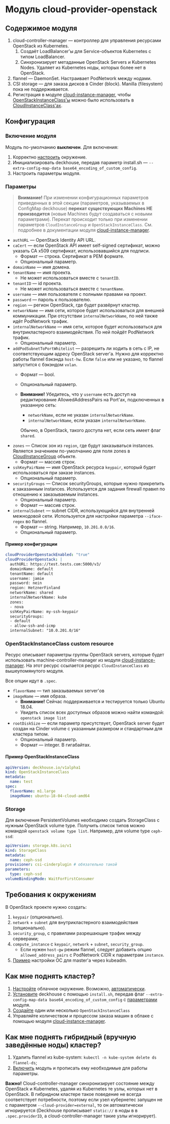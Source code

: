 # Модуль cloud-provider-openstack

## Содержимое модуля

1. cloud-controller-manager — контроллер для управления ресурсами OpenStack из Kubernetes.
    1. Создаёт LoadBalancer'ы для Service-объектов Kubernetes с типом LoadBalancer.
    2. Синхронизирует метаданные OpenStack Servers и Kubernetes Nodes. Удаляет из Kubernetes ноды, которых более нет в OpenStack.
2. flannel — DaemonSet. Настраивает PodNetwork между нодами.
3. CSI storage — для заказа дисков в Cinder (block). Manilla (filesystem) пока не поддерживается.
4. Регистрация в модуле [cloud-instance-manager](modules/040-cloud-instance-manager), чтобы [OpenStackInstanceClass'ы](#OpenStackInstanceClass) можно было использовать в [CloudInstanceClass'ах](modules/040-cloud-instance-manager/README.md#CloudInstanceGroup-custom-resource).

## Конфигурация

### Включение модуля

Модуль по-умолчанию **выключен**. Для включения:

1. Корректно [настроить](#настройка-окружения) окружение.
2. Инициализировать deckhouse, передав параметр install.sh — `--extra-config-map-data base64_encoding_of_custom_config`.
3. Настроить параметры модуля.

### Параметры

> **Внимание!** При изменении конфигурационных параметров приведенных в этой секции (параметров, указываемых в ConfigMap deckhouse) **перекат существующих Machines НЕ производится** (новые Machines будут создаваться с новыми параметрами). Перекат происходит только при изменении параметров `CloudInstanceGroup` и `OpenStackInstanceClass`. См. подробнее в документации модуля [cloud-instance-manager](/modules/040-cloud-instance-manager/README.md#Как-мне-перекатить-машины-с-новой-конфигурацией).

* `authURL` — OpenStack Identity API URL.
* `caCert` — если OpenStack API имеет self-signed сертификат, можно указать CA x509 сертификат, использовавшийся для подписи.
    * Формат — строка. Сертификат в PEM формате.
    * Опциональный параметр.
* `domainName` — имя домена.
* `tenantName` — имя проекта.
    * Не может использоваться вместе с `tenantID`.
* `tenantID` — id проекта.
    * Не может использоваться вместе с `tenantName`.
* `username` — имя пользователя с полными правами на проект.
* `password` — пароль к пользователю.
* `region` — регион OpenStack, где будет развёрнут кластер.
* `networkName` — имя сети, которое будет использоваться для внешней коммуникации. При отсутствии `internalNetworkName`, по ней также идёт PodNetwork трафик.
* `internalNetworkName` — имя сети, которое будет использоваться для внутрикластерного взаимодействия. По ней пойдёт PodNetwork трафик.
    * Опциональный параметр.
* `addPodSubnetToPortWhitelist` — разрешить ли ходить в сеть с IP, не соответствующим адресу OpenStack server'а. Нужно для корректно работы flannel бэкэнда `host-hw`. Если `false` или не указано, то flannel запустится с бэкэндом `vxlan`.
    * Формат — bool.
    * Опциональный параметр.
    * **Внимание!** Убедитесь, что у `username` есть доступ на редактирование AllowedAddressPairs на Port'ах, подключенных в указанную сеть:
        * `networkName`, если не указан `internalNetworkName`.
        * `internalNetworkName`, если указан `internalNetworkName`.

        Обычно, в OpenStack, такого доступа нет, если сеть имеет флаг `shared`.
* `zones` — Список зон из `region`, где будут заказываться instances. Является значением по-умолчанию для поля zones в [CloudInstanceGroup](modules/040-cloud-instance-manager/README.md#CloudInstanceGroup-custom-resource) объекте.
    * Формат — массив строк.
* `sshKeyPairName` — имя OpenStack ресурса `keypair`, который будет использоваться при заказе instances.
    * Опциональный параметр.
* `securityGroups` — Список securityGroups, которые нужно прикрепить к заказанным instances. Используется для задания firewall правил по отношению к заказываемым instances.
    * Опциональный параметр.
    * Формат — массив строк.
* `internalSubnet` — subnet CIDR, использующийся для внутренней межнодовой сети. Используется для настройки параметра `--iface-regex` во flannel.
    * Формат — string. Например, `10.201.0.0/16`.
    * Опциональный параметр.

#### Пример конфигурации

```yaml
cloudProviderOpenstackEnabled: "true"
cloudProviderOpenstack: |
  authURL: https://test.tests.com:5000/v3/
  domainName: default
  tenantName: default
  username: jamie
  password: nein
  region: HetznerFinland
  networkName: shared
  internalNetworkName: kube
  zones:
  - nova
  sshKeyPairName: my-ssh-keypair
  securityGroups:
  - default
  - allow-ssh-and-icmp
  internalSubnet: "10.0.201.0/16"
```

### OpenStackInstanceClass custom resource

Ресурс описывает параметры группы OpenStack servers, которые будет использовать machine-controller-manager из модуля [cloud-instance-manager](modules/040-cloud-instance-manager). На этот ресурс ссылается ресурс `CloudInstanceClass` из вышеупомянутого модуля.

Все опции идут в `.spec`.

* `flavorName` — тип заказываемых server'ов
* `imageName` — имя образа.
    * **Внимание!** Сейчас поддерживается и тестируется только Ubuntu 18.04.
    * Увидеть список всех доступных образов можно найти командой: `openstack image list`
* `rootDiskSize` — если параметр присутствует, OpenStack server будет создан на Cinder volume с указанным размером и стандартным для кластера типом.
    * Опциональный параметр.
    * Формат — integer. В гигабайтах.

#### Пример OpenStackInstanceClass

```yaml
apiVersion: deckhouse.io/v1alpha1
kind: OpenStackInstanceClass
metadata:
  name: test
spec:
  flavorName: m1.large
  imageName: ubuntu-18-04-cloud-amd64
```

### Storage

Для включения PersistentVolumes необходимо создать StorageClass с нужным OpenStack volume type. Получить список типов можно командой `openstack volume type list`.
Например, для volume type `ceph-ssd`:

```yaml
apiVersion: storage.k8s.io/v1
kind: StorageClass
metadata:
  name: ceph-ssd
provisioner: csi-cinderplugin # обязательно такой
parameters:
  type: ceph-ssd
volumeBindingMode: WaitForFirstConsumer
```

## Требования к окружениям

В OpenStack проекте нужно создать:

1. `keypair` (опционально).
2. `network` + `subnet` для внутрикластерного взаимодействия (опционально).
3. `security_group`, с правилами разрешающие трафик между серверами;
4. `compute_instance` с `keypair`, `network` + `subnet`, `security_group`.
    * Если нужен `host-gw` режим flannel, следует добавить опцию `allowed_address_pairs` с PodNetwork CIDR к параметрам `instance`.
5. [Пример](install-kubernetes/openstack/ansible/master.yaml) настройки ОС для master'а через kubeadm.

## Как мне поднять кластер?

1. [Настройте](#настройка-окружения) облачное окружение. Возможно, [автоматически](#автоматизированная-подготовка-окружения).
2. [Установите](#включение-модуля) deckhouse с помощью `install.sh`, передав флаг `--extra-config-map-data base64_encoding_of_custom_config` с [параметрами](#параметры) модуля.
3. [Создайте](#OpenStackInstanceClass-custom-resource) один или несколько `OpenStackInstanceClass`
4. Управляйте количеством и процессом заказа машин в облаке с помощью модуля [cloud-instance-manager](modules/040-cloud-instance-manager).

## Как мне поднять гибридный (вручную заведённые ноды) кластер?

1. Удалить flannel из kube-system: `kubectl -n kube-system delete ds flannel-ds`;
2. [Включить](#Пример-конфигурации) модуль и прописать ему необходимые для работы параметры.

**Важно!** Cloud-controller-manager синхронизирует состояние между OpenStack и Kubernetes, удаляя из Kubernetes те узлы, которых нет в OpenStack. В гибридном кластере такое поведение не всегда соответствует потребности, поэтому если узел кубернетес запущен не с параметром `--cloud-provider=external`, то он автоматически игнорируется (Deckhouse прописывает `static://` в ноды в в `.spec.providerID`, а cloud-controller-manager такие узлы игнорирует).
